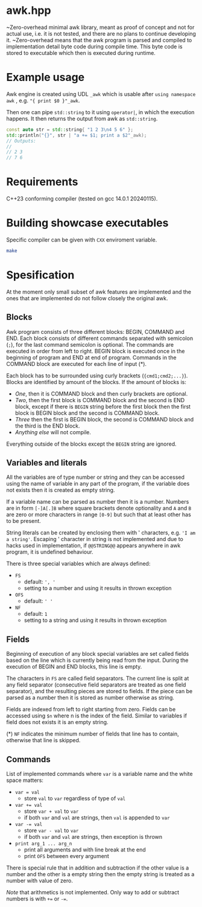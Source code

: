 # awk.hpp
~Zero-overhead minimal awk library, meant as proof of concept and not for actual use,
i.e. it is not tested, and there are no plans to continue developing it.
~Zero-overhead means that the awk program is parsed and compiled to implementation detail
byte code during compile time. This byte code is stored to executable which then is
executed during runtime.

# Example usage

Awk engine is created using UDL `_awk` which is usable after `using namespace awk`
, e.g. `"{ print $0 }"_awk`.

Then one can pipe `std::string` to it using `operator|`, in which the execution happens.
It then returns the output from awk as `std::string`.

```cpp
const auto str = std::string{ "1 2 3\n4 5 6" };
std::println("{}", str | "a += $1; print a $2"_awk);
// Outputs:
//
// 2 3
// 7 6
```

# Requirements

C++23 conforming compiler (tested on gcc 14.0.1 20240115).

# Building showcase executables

Specific compiler can be given with `CXX` enviroment variable.

```bash
make
```

# Spesification

At the moment only small subset of awk features are implemented
and the ones that are implemented do not follow closely the original awk.

## Blocks

Awk program consists of three different blocks: BEGIN, COMMAND and END.
Each block consists of different commands separated with semicolon (`;`),
for the last command semicolon is optional.
The commands are executed in order from left to right.
BEGIN block is executed once in the beginning of program and END at end of program.
Commands in the COMMAND block are executed for each line of input (*).

Each block has to be surrounded using curly brackets (`{cmd1;cmd2;...}`).
Blocks are identified by amount of the blocks. If the amount of blocks is:

- *One*, then it is COMMAND block and then curly brackets are optional.
- *Two*, then the first block is COMMAND block and the second is END block,
   except if there is `BEGIN` string before the first block
   then the first block is BEGIN block and the second is COMMAND block.
- *Three* then the first is BEGIN block, the second is COMMAND block and
  the third is the END block.
- *Anything else* will not compile.

Everything outside of the blocks except the `BEGIN` string are ignored.

## Variables and literals

All the variables are of type number or string
and they can be accessed using the name of variable in any part of the program,
if the variable does not exists then it is created as empty string.

If a variable name can be parsed as number then it is a number.
Numbers are in form `[-]A[.]B` where square brackets denote optionality and
`A` and `B` are zero or more characters in range `[0-9]` but such that
at least other has to be present.

String literals can be created by enclosing them with ' characters, e.g. `'I am a string'`.
Escaping ' character in string is not implemented and due to hacks used in implementation,
if `@@STRING@@` appears anywhere in awk program, it is undefined behaviour.

There is three special variables which are always defined:
- `FS`
    - default: `', '`
    - setting to a number and using it results in thrown exception
- `OFS`
    - default: `' '`
- `NF`
    - default: `1`
    - setting to a string and using it results in thrown exception

## Fields

Beginning of execution of any block special variables are set called fields
based on the line which is currently being read from the input. During the execution
of BEGIN and END blocks, this line is empty.

The characters in `FS` are called field separators. The current line is split at
any field separator (consecutive field separators are treated as one field separator),
and the resulting pieces are stored to fields.
If the piece can be parsed as a number then it is stored as number otherwise as string.

Fields are indexed from left to right starting from zero.
Fields can be accessed using `$n` where n is the index of the field.
Similar to variables if field does not exists it is an empty string.

(*) `NF` indicates the minimum number of fields that line has to contain,
otherwise that line is skipped.

## Commands

List of implemented commands where `var` is a variable name
and the white space matters:

- `var = val`
    - store `val` to `var` regardless of type of `val`
- `var += val`
    - store `var + val` to `var`
    - if both `var` and `val` are strings, then `val` is appended to `var`
- `var -= val`
    - store `var - val` to `var`
    - if both `var` and `val` are strings, then exception is thrown
- `print arg_1 ... arg_n`
    - print all arguments and with line break at the end
    - print `OFS` between every argument

There is special rule that in addition and subtraction if the other value
is a number and the other is a empty string then the empty string is treated
as a number with value of zero.

*Note* that arithmetics is not implemented. Only way to add or subtract numbers
is with `+=` or `-=`.

